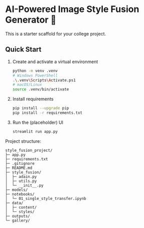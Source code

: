 # AI-Powered Image Style Fusion Generator 🎨

This is a starter scaffold for your college project.

## Quick Start
1. Create and activate a virtual environment
   ```bash
   python -m venv .venv
   # Windows PowerShell
   .\.venv\Scripts\Activate.ps1
   # macOS/Linux
   source .venv/bin/activate
   ```

2. Install requirements
   ```bash
   pip install --upgrade pip
   pip install -r requirements.txt
   ```

3. Run the (placeholder) UI
   ```bash
   streamlit run app.py
   ```

Project structure:
```
style_fusion_project/
├─ app.py
├─ requirements.txt
├─ .gitignore
├─ README.md
├─ style_fusion/
│  ├─ adain.py
│  ├─ utils.py
│  └─ __init__.py
├─ models/
├─ notebooks/
│  └─ 01_single_style_transfer.ipynb
├─ data/
│  ├─ content/
│  └─ styles/
├─ outputs/
└─ gallery/
```

